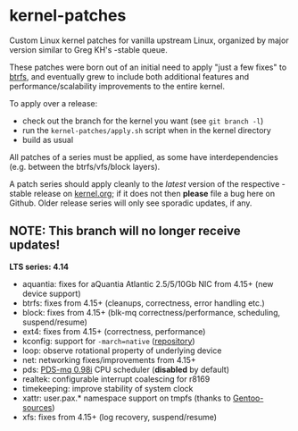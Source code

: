 kernel-patches
==============

Custom Linux kernel patches for vanilla upstream Linux, organized by major
version similar to Greg KH's -stable queue.

These patches were born out of an initial need to apply "just a few fixes"
to [btrfs](https://btrfs.wiki.kernel.org/), and eventually grew to include both
additional features and performance/scalability improvements to the entire kernel.

To apply over a release:

- check out the branch for the kernel you want (see `git branch -l`)
- run the `kernel-patches/apply.sh` script when in the kernel directory
- build as usual

All patches of a series must be applied, as some have interdependencies
(e.g. between the btrfs/vfs/block layers).

A patch series should apply cleanly to the *latest* version of the respective -stable
release on [kernel.org](https://www.kernel.org/); if it does not then **please** file
a bug here on Github. Older release series will only see sporadic updates, if any.

**NOTE:** This branch will no longer receive updates!
-----------------------------------------------------

**LTS series: 4.14**

- aquantia: fixes for aQuantia Atlantic 2.5/5/10Gb NIC from 4.15+ (new device support)
- btrfs: fixes from 4.15+ (cleanups, correctness, error handling etc.)
- block: fixes from 4.15+ (blk-mq correctness/performance, scheduling, suspend/resume)
- ext4: fixes from 4.15+ (correctness, performance)
- kconfig: support for `-march=native` ([repository](https://github.com/graysky2/kernel_gcc_patch))
- loop: observe rotational property of underlying device
- net: networking fixes/improvements from 4.15+
- pds: [PDS-mq 0.98i](http://cchalpha.blogspot.de/2018/01/pds-098i-release.html) CPU scheduler (**disabled** by default)
- realtek: configurable interrupt coalescing for r8169
- timekeeping: improve stability of system clock
- xattr: user.pax.* namespace support on tmpfs (thanks to [Gentoo-sources](https://gitweb.gentoo.org/proj/linux-patches.git/))
- xfs: fixes from 4.15+ (log recovery, suspend/resume)

